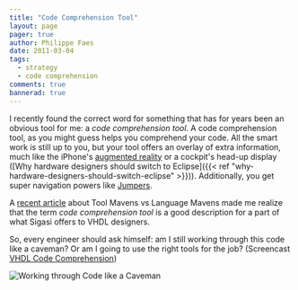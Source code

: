 ```yaml
---
title: "Code Comprehension Tool"
layout: page 
pager: true
author: Philippe Faes
date: 2011-03-04
tags: 
  - strategy
  - code comprehension
comments: true
bannerad: true
---
```


I recently found the correct word for something that has for years been an obvious tool for me: a <em>code comprehension tool</em>. A code comprehension tool, as you might guess helps you comprehend your code. All the smart work is still up to you, but your tool offers an overlay of extra information, much like the iPhone's <a href="http://www.commoncraft.com/augmented-reality-video">augmented reality</a> or a cockpit's head-up display ([Why hardware designers should switch to Eclipse]({{< ref "why-hardware-designers-should-switch-eclipse" >}})). Additionally, you get super navigation powers like <a href="http://www.youtube.com/watch?v=2PQi5ueqig4">Jumpers</a>.

A <a href="https://blog.osteele.com/2004/11/ides">recent article</a> about Tool Mavens vs Language Mavens made me realize that the term <em>code comprehension tool</em> is a good description for a part of what Sigasi offers to VHDL designers. 

So, every engineer should ask himself: am I still working through this code like a caveman? Or am I going to use the right tools for the job? (Screencast [VHDL Code Comprehension](/screencasts/vhdl_code_comprehension))

![Working through Code like a Caveman](/img/opinion/code_comprehension.png)





